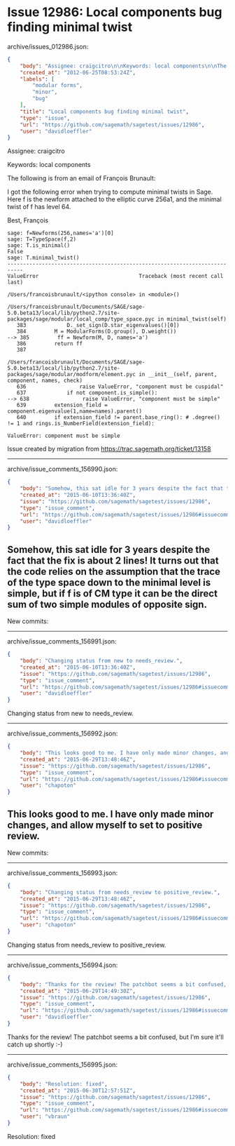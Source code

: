 # Issue 12986: Local components bug finding minimal twist

archive/issues_012986.json:
```json
{
    "body": "Assignee: craigcitro\n\nKeywords: local components\n\nThe following is from an email of Fran\u00e7ois Brunault:\n\nI got the following error when trying to compute minimal twists in Sage. Here f is the newform attached to the elliptic curve 256a1, and the minimal twist of f has level 64.\n\nBest,\nFran\u00e7ois\n\n```\nsage: f=Newforms(256,names='a')[0]\nsage: T=TypeSpace(f,2)\nsage: T.is_minimal()\nFalse\nsage: T.minimal_twist()\n---------------------------------------------------------------------------\nValueError                                Traceback (most recent call last)\n\n/Users/francoisbrunault/<ipython console> in <module>()\n\n/Users/francoisbrunault/Documents/SAGE/sage-5.0.beta13/local/lib/python2.7/site-packages/sage/modular/local_comp/type_space.pyc in minimal_twist(self)\n   383             D._set_sign(D.star_eigenvalues()[0])\n   384         M = ModularForms(D.group(), D.weight())\n--> 385         ff = Newform(M, D, names='a')\n   386         return ff\n   387\n\n/Users/francoisbrunault/Documents/SAGE/sage-5.0.beta13/local/lib/python2.7/site-packages/sage/modular/modform/element.pyc in __init__(self, parent, component, names, check)\n   636                 raise ValueError, \"component must be cuspidal\"\n   637             if not component.is_simple():\n--> 638                 raise ValueError, \"component must be simple\"\n   639         extension_field = component.eigenvalue(1,name=names).parent()\n   640         if extension_field != parent.base_ring(): # .degree() != 1 and rings.is_NumberField(extension_field):\n\nValueError: component must be simple\n```\n\n\nIssue created by migration from https://trac.sagemath.org/ticket/13158\n\n",
    "created_at": "2012-06-25T08:53:24Z",
    "labels": [
        "modular forms",
        "minor",
        "bug"
    ],
    "title": "Local components bug finding minimal twist",
    "type": "issue",
    "url": "https://github.com/sagemath/sagetest/issues/12986",
    "user": "davidloeffler"
}
```
Assignee: craigcitro

Keywords: local components

The following is from an email of François Brunault:

I got the following error when trying to compute minimal twists in Sage. Here f is the newform attached to the elliptic curve 256a1, and the minimal twist of f has level 64.

Best,
François

```
sage: f=Newforms(256,names='a')[0]
sage: T=TypeSpace(f,2)
sage: T.is_minimal()
False
sage: T.minimal_twist()
---------------------------------------------------------------------------
ValueError                                Traceback (most recent call last)

/Users/francoisbrunault/<ipython console> in <module>()

/Users/francoisbrunault/Documents/SAGE/sage-5.0.beta13/local/lib/python2.7/site-packages/sage/modular/local_comp/type_space.pyc in minimal_twist(self)
   383             D._set_sign(D.star_eigenvalues()[0])
   384         M = ModularForms(D.group(), D.weight())
--> 385         ff = Newform(M, D, names='a')
   386         return ff
   387

/Users/francoisbrunault/Documents/SAGE/sage-5.0.beta13/local/lib/python2.7/site-packages/sage/modular/modform/element.pyc in __init__(self, parent, component, names, check)
   636                 raise ValueError, "component must be cuspidal"
   637             if not component.is_simple():
--> 638                 raise ValueError, "component must be simple"
   639         extension_field = component.eigenvalue(1,name=names).parent()
   640         if extension_field != parent.base_ring(): # .degree() != 1 and rings.is_NumberField(extension_field):

ValueError: component must be simple
```


Issue created by migration from https://trac.sagemath.org/ticket/13158





---

archive/issue_comments_156990.json:
```json
{
    "body": "Somehow, this sat idle for 3 years despite the fact that the fix is about 2 lines! It turns out that the code relies on the assumption that the trace of the type space down to the minimal level is simple, but if f is of CM type it can be the direct sum of two simple modules of opposite sign.\n----\nNew commits:",
    "created_at": "2015-06-10T13:36:40Z",
    "issue": "https://github.com/sagemath/sagetest/issues/12986",
    "type": "issue_comment",
    "url": "https://github.com/sagemath/sagetest/issues/12986#issuecomment-156990",
    "user": "davidloeffler"
}
```

Somehow, this sat idle for 3 years despite the fact that the fix is about 2 lines! It turns out that the code relies on the assumption that the trace of the type space down to the minimal level is simple, but if f is of CM type it can be the direct sum of two simple modules of opposite sign.
----
New commits:



---

archive/issue_comments_156991.json:
```json
{
    "body": "Changing status from new to needs_review.",
    "created_at": "2015-06-10T13:36:40Z",
    "issue": "https://github.com/sagemath/sagetest/issues/12986",
    "type": "issue_comment",
    "url": "https://github.com/sagemath/sagetest/issues/12986#issuecomment-156991",
    "user": "davidloeffler"
}
```

Changing status from new to needs_review.



---

archive/issue_comments_156992.json:
```json
{
    "body": "This looks good to me. I have only made minor changes, and allow myself to set to positive review.\n----\nNew commits:",
    "created_at": "2015-06-29T13:48:46Z",
    "issue": "https://github.com/sagemath/sagetest/issues/12986",
    "type": "issue_comment",
    "url": "https://github.com/sagemath/sagetest/issues/12986#issuecomment-156992",
    "user": "chapoton"
}
```

This looks good to me. I have only made minor changes, and allow myself to set to positive review.
----
New commits:



---

archive/issue_comments_156993.json:
```json
{
    "body": "Changing status from needs_review to positive_review.",
    "created_at": "2015-06-29T13:48:46Z",
    "issue": "https://github.com/sagemath/sagetest/issues/12986",
    "type": "issue_comment",
    "url": "https://github.com/sagemath/sagetest/issues/12986#issuecomment-156993",
    "user": "chapoton"
}
```

Changing status from needs_review to positive_review.



---

archive/issue_comments_156994.json:
```json
{
    "body": "Thanks for the review! The patchbot seems a bit confused, but I'm sure it'll catch up shortly :-)",
    "created_at": "2015-06-29T14:49:30Z",
    "issue": "https://github.com/sagemath/sagetest/issues/12986",
    "type": "issue_comment",
    "url": "https://github.com/sagemath/sagetest/issues/12986#issuecomment-156994",
    "user": "davidloeffler"
}
```

Thanks for the review! The patchbot seems a bit confused, but I'm sure it'll catch up shortly :-)



---

archive/issue_comments_156995.json:
```json
{
    "body": "Resolution: fixed",
    "created_at": "2015-06-30T12:57:51Z",
    "issue": "https://github.com/sagemath/sagetest/issues/12986",
    "type": "issue_comment",
    "url": "https://github.com/sagemath/sagetest/issues/12986#issuecomment-156995",
    "user": "vbraun"
}
```

Resolution: fixed
